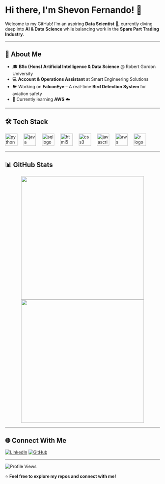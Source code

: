 # Hi there, I'm Shevon Fernando! 👋

Welcome to my GitHub! I'm an aspiring **Data Scientist** 🧠, currently diving deep into **AI & Data Science** while balancing work in the **Spare Part Trading Industry**. 

---

## 🚀 About Me
- 🎓 **BSc (Hons) Artificial Intelligence & Data Science** @ Robert Gordon University
- 💻 **Account & Operations Assistant** at Smart Engineering Solutions
- 🐦 Working on **FalconEye** – A real-time **Bird Detection System** for aviation safety
- 🌱 Currently learning **AWS** ☁️

---

## 🛠 Tech Stack

<div align="left">
  <img src="https://cdn.jsdelivr.net/gh/devicons/devicon/icons/python/python-original.svg" height="40" alt="python logo"  />
  <img width="12" />
  <img src="https://cdn.jsdelivr.net/gh/devicons/devicon/icons/java/java-original.svg" height="40" alt="java logo"  />
  <img width="12" />
  <img src="https://cdn.jsdelivr.net/gh/devicons/devicon/icons/mysql/mysql-original.svg" height="40" alt="sql logo"  />
  <img width="12" />
  <img src="https://cdn.jsdelivr.net/gh/devicons/devicon/icons/html5/html5-original.svg" height="40" alt="html5 logo"  />
  <img width="12" />
  <img src="https://cdn.jsdelivr.net/gh/devicons/devicon/icons/css3/css3-original.svg" height="40" alt="css3 logo"  />
  <img width="12" />
  <img src="https://cdn.jsdelivr.net/gh/devicons/devicon/icons/javascript/javascript-original.svg" height="40" alt="javascript logo"  />
  <img width="12" />
  <img src="https://cdn.jsdelivr.net/gh/devicons/devicon/icons/aws/aws-original.svg" height="40" alt="aws logo"  />
  <img width="12" />
  <img src="https://cdn.jsdelivr.net/gh/devicons/devicon/icons/r/r-original.svg" height="40" alt="r logo"  />
</div>

---

## 📊 GitHub Stats
<p align="center">
  <img src="https://github-readme-stats.vercel.app/api?username=shev0n&show_icons=true&theme=tokyonight" width="400px"/>
  <img src="https://github-readme-streak-stats.herokuapp.com/?user=shev0n&theme=tokyonight" width="400px" />
</p>

---

## 🌐 Connect With Me
[![LinkedIn](https://img.shields.io/badge/LinkedIn-0A66C2?style=for-the-badge&logo=linkedin&logoColor=white)](https://www.linkedin.com/in/shevonfernando/)
[![GitHub](https://img.shields.io/badge/GitHub-181717?style=for-the-badge&logo=github&logoColor=white)](https://github.com/shev0n)

---

![Profile Views](https://komarev.com/ghpvc/?username=shev0n&color=blue)

⭐ **Feel free to explore my repos and connect with me!**
